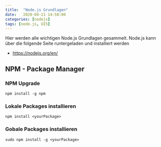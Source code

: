 ```yaml
---
title:  "Node.js Grundlagen"
date:   2020-04-21 14:58:00
categories: [nodejs]
tags: [node.js, UI5]
---
```



Hier werden alle wichtigen Node.js Grundlagen gesammelt. Node.js kann über die folgende Seite runtergeladen und installiert werden 

 * https://nodejs.org/en/

## NPM - Package Manager

### NPM Upgrade

```
npm install -g npm
```

### Lokale Packages installieren

```
npm install <yourPackage>
```

### Gobale Packages installieren

```
sudo npm install -g <yourPackage>
```